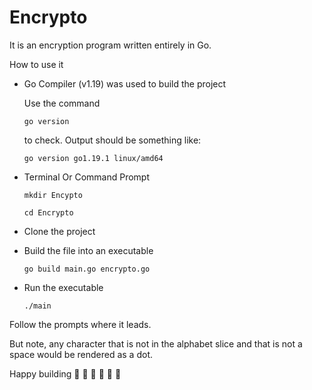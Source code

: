 # Encrypto
It is an encryption program written entirely in Go.

How to use it

- Go Compiler (v1.19) was used to build the project

    Use the command 
    
     ` go version `
      
    to check. Output should be something like:
    
     ` go version go1.19.1 linux/amd64 `
      
- Terminal Or Command Prompt

     ` mkdir Encypto `
    
     ` cd Encrypto `
    
- Clone the project
- Build the file into an executable

     ` go build main.go encrypto.go `
    
- Run the executable
 
     ` ./main `


Follow the prompts where it leads.

But note, any character that is not in the alphabet slice and that is not a space would be rendered as a dot.

Happy building 🥳 🥳 🥳 🥳 🥳 🥳
